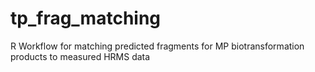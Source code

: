 # tp_frag_matching
R Workflow for matching predicted fragments for MP biotransformation products to measured HRMS data
